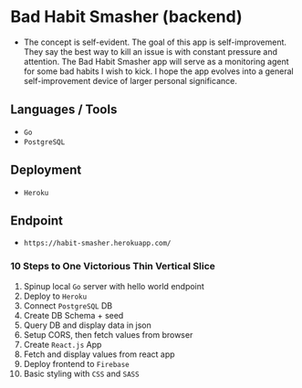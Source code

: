# Bad Habit Smasher (backend)

- The concept is self-evident. The goal of this app is self-improvement. They say the best way to kill an issue is with constant pressure and attention. The Bad Habit Smasher app will serve as a monitoring agent for some bad habits I wish to kick. I hope the app evolves into a general self-improvement device of larger personal significance. 

## Languages / Tools

- `Go`
- `PostgreSQL`

## Deployment 

- `Heroku`

## Endpoint

- `https://habit-smasher.herokuapp.com/`

### 10 Steps to One Victorious Thin Vertical Slice

1. Spinup local `Go` server with hello world endpoint
2. Deploy to `Heroku`
3. Connect `PostgreSQL` DB
4. Create DB Schema + seed
5. Query DB and display data in json
6. Setup CORS, then fetch values from browser
7. Create `React.js` App
8. Fetch and display values from react app
9. Deploy frontend to `Firebase`
10. Basic styling with `CSS` and `SASS`